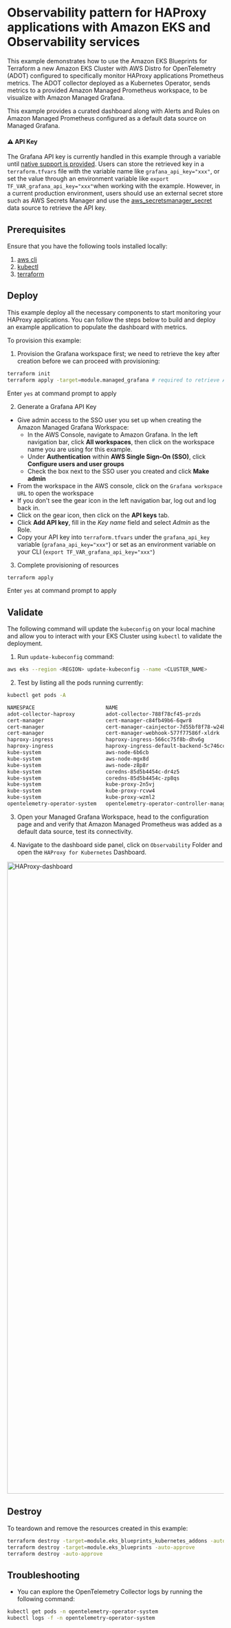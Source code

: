 # Observability pattern for HAProxy applications with Amazon EKS and Observability services

This example demonstrates how to use the Amazon EKS Blueprints for Terraform a
new Amazon EKS Cluster with AWS Distro for OpenTelemetry (ADOT) configured to
specifically monitor HAProxy applications Prometheus metrics.
The ADOT collector deployed as a Kubernetes Operator, sends metrics to a
provided Amazon Managed Prometheus workspace, to be visualize with
Amazon Managed Grafana.

This example provides a curated dashboard along with Alerts and Rules on
Amazon Managed Prometheus configured as a default data source on Managed Grafana.

#### ⚠️ API Key

The Grafana API key is currently handled in this example through a variable until [native support is provided](https://github.com/hashicorp/terraform-provider-aws/issues/25100).
Users can store the retrieved key in a `terraform.tfvars` file with the variable name like `grafana_api_key="xxx"`, or set the value through an environment variable
like `export TF_VAR_grafana_api_key="xxx"`when working with the example. However, in a current production environment, users should use an external secret store such as AWS Secrets Manager and use the
[aws_secretsmanager_secret](https://registry.terraform.io/providers/hashicorp/aws/latest/docs/data-sources/secretsmanager_secret) data source to retrieve the API key.

## Prerequisites

Ensure that you have the following tools installed locally:

1. [aws cli](https://docs.aws.amazon.com/cli/latest/userguide/install-cliv2.html)
2. [kubectl](https://Kubernetes.io/docs/tasks/tools/)
3. [terraform](https://learn.hashicorp.com/tutorials/terraform/install-cli)

## Deploy

This example deploy all the necessary components to start monitoring your HAProxy
applications. You can follow the steps below to build and deploy an example
application to populate the dashboard with metrics.

To provision this example:

1. Provision the Grafana workspace first; we need to retrieve the key after creation before we can proceed with provisioning:

```sh
terraform init
terraform apply -target=module.managed_grafana # required to retrieve API key before we can proceed
```

Enter `yes` at command prompt to apply

2. Generate a Grafana API Key

- Give admin access to the SSO user you set up when creating the Amazon Managed Grafana Workspace:
  - In the AWS Console, navigate to Amazon Grafana. In the left navigation bar, click **All workspaces**, then click on the workspace name you are using for this example.
  - Under **Authentication** within **AWS Single Sign-On (SSO)**, click **Configure users and user groups**
  - Check the box next to the SSO user you created and click **Make admin**
- From the workspace in the AWS console, click on the `Grafana workspace URL` to open the workspace
- If you don't see the gear icon in the left navigation bar, log out and log back in.
- Click on the gear icon, then click on the **API keys** tab.
- Click **Add API key**, fill in the _Key name_ field and select _Admin_ as the Role.
- Copy your API key into `terraform.tfvars` under the `grafana_api_key` variable (`grafana_api_key="xxx"`) or set as an environment variable on your CLI (`export TF_VAR_grafana_api_key="xxx"`)

3. Complete provisioning of resources

```sh
terraform apply
```

Enter `yes` at command prompt to apply

## Validate

The following command will update the `kubeconfig` on your local machine and allow you to interact with your EKS Cluster using `kubectl` to validate the deployment.

1. Run `update-kubeconfig` command:

```sh
aws eks --region <REGION> update-kubeconfig --name <CLUSTER_NAME>
```

2. Test by listing all the pods running currently:

```sh
kubectl get pods -A

NAMESPACE                       NAME                                                         READY   STATUS    RESTARTS   AGE
adot-collector-haproxy          adot-collector-788f78cf45-przds                              1/1     Running   0          59s
cert-manager                    cert-manager-c84fb49b6-6qwr8                                 1/1     Running   0          6m49s
cert-manager                    cert-manager-cainjector-7d55bf8f78-w24bv                     1/1     Running   0          6m50s
cert-manager                    cert-manager-webhook-577f77586f-xldrk                        1/1     Running   0          6m49s
haproxy-ingress                 haproxy-ingress-566cc75f8b-dhv6g                             1/1     Running   0          7m15s
haproxy-ingress                 haproxy-ingress-default-backend-5c746cccb9-p2ztq             1/1     Running   0          7m15s
kube-system                     aws-node-6b6cb                                               1/1     Running   0          5m52s
kube-system                     aws-node-mgx8d                                               1/1     Running   0          5m53s
kube-system                     aws-node-z8p8r                                               1/1     Running   0          5m48s
kube-system                     coredns-85d5b4454c-dr4z5                                     1/1     Running   0          10m
kube-system                     coredns-85d5b4454c-zp8qs                                     1/1     Running   0          10m
kube-system                     kube-proxy-2n5vj                                             1/1     Running   0          5m52s
kube-system                     kube-proxy-rcvw4                                             1/1     Running   0          5m53s
kube-system                     kube-proxy-wzml2                                             1/1     Running   0          5m48s
opentelemetry-operator-system   opentelemetry-operator-controller-manager-865fd559cd-7tvmg   2/2     Running   0          65s
```

3. Open your Managed Grafana Workspace, head to the configuration page and and verify that Amazon Managed Prometheus was added as a default data source, test its connectivity.

4. Navigate to the dashboard side panel, click on `Observability` Folder and open the `HAProxy for Kubernetes` Dashboard.

<!-- TODO - this link is dead, is there a replacement link for what the dashboard should look like? -->
<img width="1468" alt="HAProxy-dashboard" src="https://github.com/awsdabra/amg-dashboard-examples/blob/d4275d2e0251963b8783dcc03fd475d6f8783cc7/haproxy_grafana_dashboard.png">

## Destroy

To teardown and remove the resources created in this example:

```sh
terraform destroy -target=module.eks_blueprints_kubernetes_addons -auto-approve
terraform destroy -target=module.eks_blueprints -auto-approve
terraform destroy -auto-approve
```

## Troubleshooting

- You can explore the OpenTelemetry Collector logs by running the following command:

```sh
kubectl get pods -n opentelemetry-operator-system
kubectl logs -f -n opentelemetry-operator-system
```
